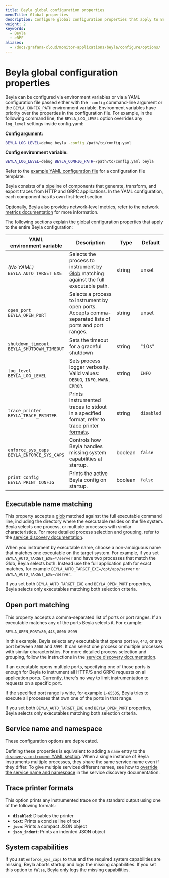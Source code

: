 ```yaml
---
title: Beyla global configuration properties
menuTitle: Global properties
description: Configure global configuration properties that apply to Beyla core.
weight: 2
keywords:
  - Beyla
  - eBPF
aliases:
  - /docs/grafana-cloud/monitor-applications/beyla/configure/options/
---
```


<!-- vale Grafana.Paragraphs = NO -->

# Beyla global configuration properties

Beyla can be configured via environment variables or via a YAML configuration file passed either with the `-config` command-line argument or the `BEYLA_CONFIG_PATH` environment variable.
Environment variables have priority over the properties in the configuration file.
For example, in the following command line, the `BEYLA_LOG_LEVEL` option overrides any `log_level` settings inside config.yaml:

**Config argument:**

```sh
BEYLA_LOG_LEVEL=debug beyla -config /path/to/config.yaml
```

**Config environment variable:**

```sh
BEYLA_LOG_LEVEL=debug BEYLA_CONFIG_PATH=/path/to/config.yaml beyla
```

Refer to the [example YAML configuration file](../example/) for a configuration file template.

Beyla consists of a pipeline of components that generate, transform, and export traces from HTTP and GRPC applications.
In the YAML configuration, each component has its own first-level section.

Optionally, Beyla also provides network-level metrics, refer to the [network metrics documentation](../../network/) for more information.

The following sections explain the global configuration properties that apply to the entire Beyla configuration:

| YAML<br>environment variable                     | Description                                                                                                           | Type    | Default               |
|--------------------------------------------------|-----------------------------------------------------------------------------------------------------------------------| ------- | --------------------- |
| _(No YAML)_<br>`BEYLA_AUTO_TARGET_EXE`           | Selects the process to instrument by [Glob](https://en.wikipedia.org/wiki/Glob_(programming)) matching against the full executable path.                              | string  | unset                 |
| `open_port`<br>`BEYLA_OPEN_PORT`                 | Selects a process to instrument by open ports. Accepts comma-separated lists of ports and port ranges.                | string  | unset                 |
| `shutdown_timeout`<br>`BEYLA_SHUTDOWN_TIMEOUT`   | Sets the timeout for a graceful shutdown                                                                              | string  | "10s"                 |
| `log_level`<br>`BEYLA_LOG_LEVEL`                 | Sets process logger verbosity. Valid values: `DEBUG`, `INFO`, `WARN`, `ERROR`.                                        | string  | `INFO`                |
| `trace_printer`<br>`BEYLA_TRACE_PRINTER`         | Prints instrumented traces to stdout in a specified format, refer to [trace printer formats](#trace-printer-formats). | string  | `disabled`            |
| `enforce_sys_caps`<br>`BEYLA_ENFORCE_SYS_CAPS`   | Controls how Beyla handles missing system capabilities at startup.                                                    | boolean | `false`               |
| `print_config`<br>`BEYLA_PRINT_CONFIG`   | Prints the active Beyla config on startup.                                                    | boolean | `false`               |

## Executable name matching

This property accepts a [glob](https://en.wikipedia.org/wiki/Glob_(programming)) matched against the full executable command line, including the directory where the executable resides on the file system.
Beyla selects one process, or multiple processes with similar characteristics.
For more detailed process selection and grouping, refer to the [service discovery documentation](../service-discovery/).

When you instrument by executable name, choose a non-ambiguous name that matches one executable on the target system.
For example, if you set `BEYLA_AUTO_TARGET_EXE=*/server` and have two processes that match the Glob, Beyla selects both.
Instead use the full application path for exact matches, for example `BEYLA_AUTO_TARGET_EXE=/opt/app/server` or `BEYLA_AUTO_TARGET_EXE=/server`.

If you set both `BEYLA_AUTO_TARGET_EXE` and `BEYLA_OPEN_PORT` properties, Beyla selects only executables
matching both selection criteria.

## Open port matching

This property accepts a comma-separated list of ports or port ranges. If an executable matches any of the ports Beyla selects it. For example:

```
BEYLA_OPEN_PORT=80,443,8000-8999
```

In this example, Beyla selects any executable that opens port `80`, `443`, or any port between `8000` and `8999`.
It can select one process or multiple processes with similar characteristics.
For more detailed process selection and grouping, follow the instructions in the [service discovery documentation](../service-discovery/).

If an executable opens multiple ports, specifying one of those ports is enough for Beyla to instrument all HTTP/S and GRPC requests on all application ports.
Currently, there's no way to limit instrumentation to requests on a specific port.

If the specified port range is wide, for example `1-65535`, Beyla tries to execute all processes that own one of the ports in that range.

If you set both `BEYLA_AUTO_TARGET_EXE` and `BEYLA_OPEN_PORT` properties, Beyla selects only executables
matching both selection criteria.

## Service name and namespace

These configuration options are deprecated.

Defining these properties is equivalent to adding a `name` entry to the [`discovery.instrument` YAML section](../service-discovery/).
When a single instance of Beyla instruments multiple processes, they share the same service name even if they differ.
To give multiple services different names, see how to [override the service name and namespace](../service-discovery/) in the service discovery documentation.

## Trace printer formats

This option prints any instrumented trace on the standard output using one of the following formats:

- **`disabled`**: Disables the printer
- **`text`**: Prints a concise line of text
- **`json`**: Prints a compact JSON object
- **`json_indent`**: Prints an indented JSON object

## System capabilities

If you set `enforce_sys_caps` to true and the required system capabilities are missing, Beyla aborts startup and logs the missing capabilities.
If you set this option to `false`, Beyla only logs the missing capabilities.
